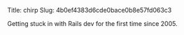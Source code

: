 Title: chirp
Slug: 4b0ef4383d6cde0bace0b8e57fd063c3

Getting stuck in with Rails dev for the first time since 2005.
